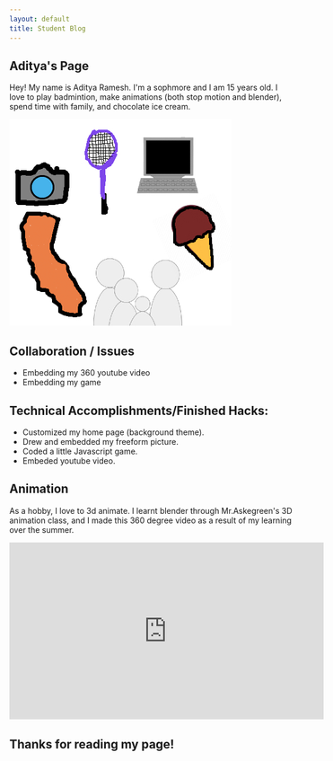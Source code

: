 ```yaml
---
layout: default
title: Student Blog
---
```



## Aditya's Page 
Hey! My name is Aditya Ramesh. I'm a sophmore and I am 15 years old. I love to play badmintion, make animations (both stop motion and blender), spend time with family, and chocolate ice cream.



![About Me](images/AboutMeBlogImage.jpg)


## Collaboration / Issues
- Embedding my 360 youtube video
- Embedding my game 

## Technical Accomplishments/Finished Hacks:
- Customized my home page (background theme).
- Drew and embedded my freeform picture.
- Coded a little Javascript game. 
- Embeded youtube video.


## Animation 
As a hobby, I love to 3d animate. I learnt blender  through Mr.Askegreen's 3D animation class, and I made this 360 degree video as a result of my learning over the summer. 
<iframe width="560" height="315" src="https://www.youtube.com/embed/8nKzKp6gwPQ" frameborder="0" allowfullscreen></iframe>


## Thanks for reading my page!